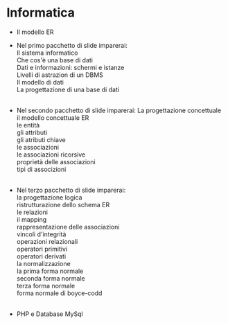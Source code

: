 # Informatica
* Il modello ER
* Nel primo pacchetto di slide imparerai: <br>
Il sistema informatico <br>
Che cos'è una base di dati <br>
Dati e informazioni: schermi e istanze <br>
Livelli di astrazion di un DBMS <br>
Il modello di dati <br>
La progettazione di una base di dati <br> <br>

* Nel secondo pacchetto di slide imparerai:
La progettazione concettuale <br>
il modello concettuale ER <br>
le entità <br>
gli attributi <br>
gli atributi chiave <br>
le associazioni <br>
le associazioni ricorsive <br>
proprietà delle associazioni <br>
tipi di associzioni <br> <br>

* Nel terzo pacchetto di slide imparerai: <br>
la progettazione logica <br>
ristrutturazione dello schema ER <br>
le relazioni <br>
il mapping <br>
rappresentazione delle associazioni <br>
vincoli d'integrità <br>
operazioni relazionali <br>
operatori primitivi <br>
operatori derivati <br>
la normalizzazione <br>
la prima forma normale <br>
seconda forma normale <br>
terza forma normale <br>
forma normale di boyce-codd <br> <br>



* PHP e Database MySql
